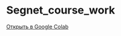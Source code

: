 # Segnet_course_work
[Открыть в Google Colab](https://colab.research.google.com/github/IljarSmirnov/Segnet_course_work/blob/main/segnet.ipynb)

